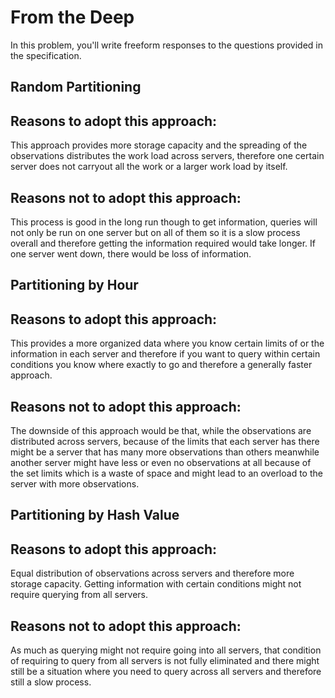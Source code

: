 # From the Deep

In this problem, you'll write freeform responses to the questions provided in the specification.

## Random Partitioning

##       Reasons to adopt this approach:
This approach provides more storage capacity and the spreading of the observations distributes the work load across servers,
therefore one certain server does not carryout all the work or a larger work load by itself.

##      Reasons not to adopt this approach:
This process is good in the long run though to get information, queries will not only be run on one server but on
all of them so it is a slow process overall and therefore getting the information required would take longer. If one server
went down, there would be loss of information.



## Partitioning by Hour

##      Reasons to adopt this approach:
This provides a more organized data where you know certain limits of or the information in each server and therefore if you want to
query within certain conditions you know where exactly to go and therefore a generally faster approach.

##      Reasons not to adopt this approach:
The downside of this approach would be that, while the observations are distributed across servers, because of the limits that
each server has there might be a server that has many more observations than others meanwhile another server might have less or
even no observations at all because of the set limits which is a waste of space and might lead to an overload to the server
with more observations.



## Partitioning by Hash Value

##      Reasons to adopt this approach:
Equal distribution of observations across servers and therefore more storage capacity. Getting information with certain conditions
might not require querying from all servers.

##      Reasons not to adopt this approach:
As much as querying might not require going into all servers, that condition of requiring to query from all servers is not fully
eliminated and there might still be a situation where you need to query across all servers and therefore still a slow process.
